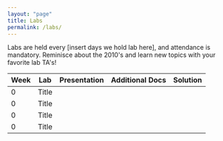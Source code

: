```yaml
---
layout: "page"
title: Labs
permalink: /labs/
---
```

Labs are held every [insert days we hold lab here], and attendance is mandatory. Reminisce about the 2010's and learn new topics with your favorite lab TA's!

| Week        | Lab          | Presentation | Additional Docs | Solution     |
| ----------- | -----------  | -----------  | -----------     | -----------  |
| 0           | Title        |              |                 |              |
| 0           | Title        |              |                 |              |
| 0           | Title        |              |                 |              |
| 0           | Title        |              |                 |              |
